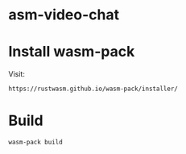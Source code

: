 # asm-video-chat

# Install wasm-pack

Visit:

    https://rustwasm.github.io/wasm-pack/installer/
    
# Build

    wasm-pack build